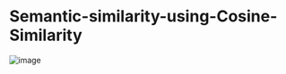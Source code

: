 # Semantic-similarity-using-Cosine-Similarity


![image](https://user-images.githubusercontent.com/82469850/153334219-00d11142-2a70-4ea5-b310-f0ccdf460467.png)
